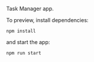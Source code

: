 Task Manager app.

To preview, install dependencies:

```
npm install
```

and start the app:

```
npm run start
```
